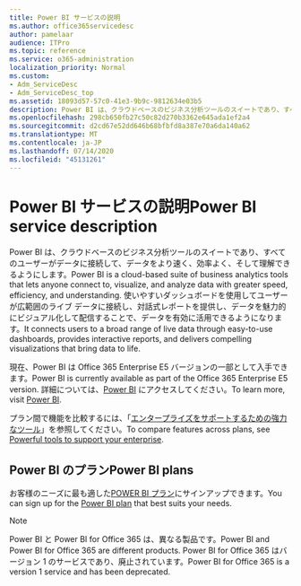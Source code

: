 ```yaml
---
title: Power BI サービスの説明
ms.author: office365servicedesc
author: pamelaar
audience: ITPro
ms.topic: reference
ms.service: o365-administration
localization_priority: Normal
ms.custom:
- Adm_ServiceDesc
- Adm_ServiceDesc_top
ms.assetid: 18093d57-57c0-41e3-9b9c-9812634e03b5
description: Power BI は、クラウドベースのビジネス分析ツールのスイートであり、すべてのユーザーがデータに接続して、データをより速く、効率よく、そして理解できるようにします。 使いやすいダッシュボードを使用してユーザーが広範囲のライブ データに接続し、対話式レポートを提供し、データを魅力的にビジュアル化して配信することで、データを有効に活用できるようになります。
ms.openlocfilehash: 298cb650fb27c50c82d270b3362e645ada1ef2a4
ms.sourcegitcommit: d2cd67e52dd646b68bfbfd8a387e70a6da140a62
ms.translationtype: MT
ms.contentlocale: ja-JP
ms.lasthandoff: 07/14/2020
ms.locfileid: "45131261"
---
```

# <a name="power-bi-service-description"></a><span data-ttu-id="6cd50-104">Power BI サービスの説明</span><span class="sxs-lookup"><span data-stu-id="6cd50-104">Power BI service description</span></span>

<span data-ttu-id="6cd50-105">Power BI は、クラウドベースのビジネス分析ツールのスイートであり、すべてのユーザーがデータに接続して、データをより速く、効率よく、そして理解できるようにします。</span><span class="sxs-lookup"><span data-stu-id="6cd50-105">Power BI is a cloud-based suite of business analytics tools that lets anyone connect to, visualize, and analyze data with greater speed, efficiency, and understanding.</span></span> <span data-ttu-id="6cd50-106">使いやすいダッシュボードを使用してユーザーが広範囲のライブ データに接続し、対話式レポートを提供し、データを魅力的にビジュアル化して配信することで、データを有効に活用できるようになります。</span><span class="sxs-lookup"><span data-stu-id="6cd50-106">It connects users to a broad range of live data through easy-to-use dashboards, provides interactive reports, and delivers compelling visualizations that bring data to life.</span></span>
  
<span data-ttu-id="6cd50-107">現在、Power BI は Office 365 Enterprise E5 バージョンの一部として入手できます。</span><span class="sxs-lookup"><span data-stu-id="6cd50-107">Power BI is currently available as part of the Office 365 Enterprise E5 version.</span></span> <span data-ttu-id="6cd50-108">詳細については、[Power BI](https://powerbi.microsoft.com/) にアクセスしてください。</span><span class="sxs-lookup"><span data-stu-id="6cd50-108">To learn more, visit [Power BI](https://powerbi.microsoft.com/).</span></span>
  
<span data-ttu-id="6cd50-109">プラン間で機能を比較するには、「[エンタープライズをサポートするための強力なツール](https://go.microsoft.com/fwlink/?LinkID=799177&amp;clcid=0x409)」を参照してください。</span><span class="sxs-lookup"><span data-stu-id="6cd50-109">To compare features across plans, see [Powerful tools to support your enterprise](https://go.microsoft.com/fwlink/?LinkID=799177&amp;clcid=0x409).</span></span>
  
## <a name="power-bi-plans"></a><span data-ttu-id="6cd50-110">Power BI のプラン</span><span class="sxs-lookup"><span data-stu-id="6cd50-110">Power BI plans</span></span>

<span data-ttu-id="6cd50-111">お客様のニーズに最も適した[POWER BI プラン](https://go.microsoft.com/fwlink/?LinkID=786854)にサインアップできます。</span><span class="sxs-lookup"><span data-stu-id="6cd50-111">You can sign up for the [Power BI plan](https://go.microsoft.com/fwlink/?LinkID=786854) that best suits your needs.</span></span> 
  
> [!NOTE]
> <span data-ttu-id="6cd50-112">Power BI と Power BI for Office 365 は、異なる製品です。</span><span class="sxs-lookup"><span data-stu-id="6cd50-112">Power BI and Power BI for Office 365 are different products.</span></span> <span data-ttu-id="6cd50-113">Power BI for Office 365 はバージョン 1 のサービスであり、廃止されています。</span><span class="sxs-lookup"><span data-stu-id="6cd50-113">Power BI for Office 365 is a version 1 service and has been deprecated.</span></span> 
  